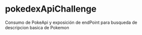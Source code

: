 # pokedexApiChallenge
Consumo de PokeApi y exposición de endPoint para busqueda de descripcion basica de Pokemon
